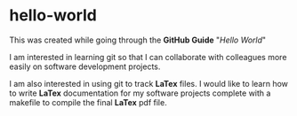 # hello-world
This was created while going through the **GitHub Guide** "*Hello World*"

I am interested in learning git so that I can collaborate with colleagues more easily on software development projects.

I am also interested in using git to track **LaTex** files. I would like to learn how to write **LaTex** documentation for my software projects complete with a makefile to compile the final **LaTex** pdf file.
